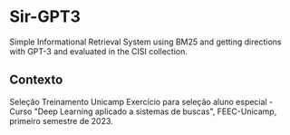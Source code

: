 # Sir-GPT3
Simple Informational Retrieval System using BM25 and getting directions with GPT-3 and evaluated in the CISI collection.


## Contexto
Seleção Treinamento Unicamp
Exercício para seleção aluno especial - Curso "Deep Learning aplicado a sistemas de
buscas", FEEC-Unicamp, primeiro semestre de 2023.
